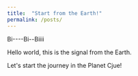 ```yaml
---
title:  "Start from the Earth!"
permalink: /posts/
---
```


Bi----Bi--Biiii

Hello world, this is the signal from the Earth.

Let's start the journey in the Planet Cjue!

